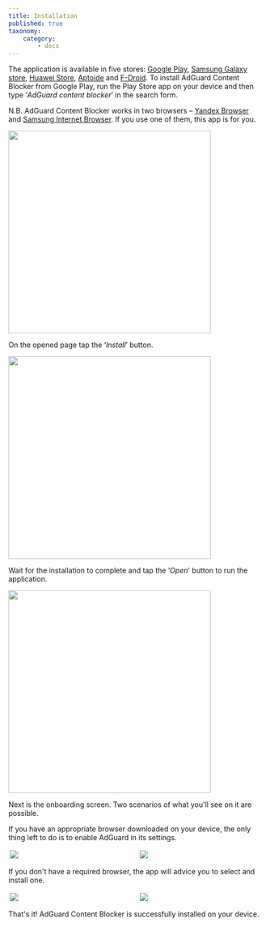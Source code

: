 ```yaml
---
title: Installation
published: true
taxonomy:
    category:
        - docs
---
```


The application is available in five stores: [Google Play](https://play.google.com/store/apps/details?id=com.adguard.android.contentblocker), [Samsung Galaxy store](https://galaxystore.samsung.com/detail/com.adguard.android.contentblocker), [Huawei Store](https://appstore.huawei.com/app/C100440597), [Aptoide](https://adguard-content-blocker.en.aptoide.com/) and [F-Droid](https://f-droid.org/en/packages/com.adguard.android.contentblocker/). To install AdGuard Content Blocker from Google Play, run the Play Store app on your device and then type ‘_AdGuard content blocker_’ in the search form.

N.B. AdGuard Content Blocker works in two browsers – [Yandex Browser](https://browser.yandex.ru/) and [Samsung Internet Browser](https://play.google.com/store/apps/details?id=com.sec.android.app.sbrowser&hl=ru). If you use one of them, this app is for you.

<img src="https://cdn.adguard.com/public/Adguard/kb/AdGuard_Content_Blocker/Store_search.png" width="400" />

On the opened page tap the ‘_Install_’ button.

<img src="https://cdn.adguard.com/public/Adguard/kb/AdGuard_Content_Blocker/Installing_from_the_store.png" width="400" />

Wait for the installation to complete and tap the ‘_Open_' button to run the application.

<img src="https://cdn.adguard.com/public/Adguard/kb/AdGuard_Content_Blocker/Open_from_the_store.png" width="400" />

Next is the onboarding screen. Two scenarios of what you'll see on it are possible.

If you have an appropriate browser downloaded on your device, the only thing left to do is to enable AdGuard in its settings.

<div style="display:flex">
     <div style="flex:1;padding-right:5px;">
         <img src="https://cdn.adguard.com/public/Adguard/kb/AdGuard_Content_Blocker/Onboarding_get_started.png" style="border: 1px solid #efefef; max-width: 350px; padding: 2px;">
     </div>
     <div style="flex:1;padding-left:5px;">
          <img src="https://cdn.adguard.com/public/Adguard/kb/AdGuard_Content_Blocker/Onboarding_browser_found.png" style="border: 1px solid #efefef; max-width: 350px; padding: 2px;">
     </div>
</div>
<p align="center"><p>

If you don't have a required browser, the app will advice you to select and install one.

<div style="display:flex">
     <div style="flex:1;padding-right:5px;">
         <img src="https://cdn.adguard.com/public/Adguard/kb/AdGuard_Content_Blocker/Onboarding_select_a_browser.png" style="border: 1px solid #efefef; max-width: 350px; padding: 2px;">
     </div>
     <div style="flex:1;padding-left:5px;">
          <img src="https://cdn.adguard.com/public/Adguard/kb/AdGuard_Content_Blocker/Onboarding_select_a_browser_2.png" style="border: 1px solid #efefef; max-width: 350px; padding: 2px;">
     </div>
</div>
<p align="center"><p>

That's it! AdGuard Content Blocker is successfully installed on your device.
